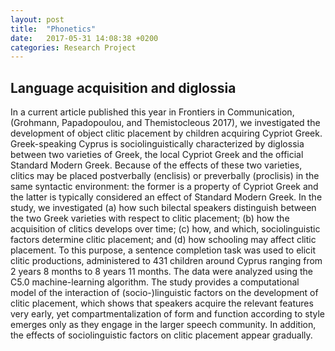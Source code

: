 ```yaml
---
layout: post
title:  "Phonetics"
date:   2017-05-31 14:08:38 +0200
categories: Research Project
---
```

## Language acquisition and diglossia

In a current article
published this year in Frontiers in Communication, (Grohmann, Papadopoulou, and
Themistocleous 2017), we investigated the development of object clitic
placement by children acquiring Cypriot Greek. Greek-speaking Cyprus is
sociolinguistically characterized by diglossia between two varieties of Greek,
the local Cypriot Greek and the official Standard Modern Greek. Because of the
effects of these two varieties, clitics may be placed postverbally (enclisis)
or preverbally (proclisis) in the same syntactic environment: the former is a
property of Cypriot Greek and the latter is typically considered an effect of
Standard Modern Greek. In the study, we investigated (a) how such bilectal
speakers distinguish between the two Greek varieties with respect to clitic
placement; (b) how the acquisition of clitics develops over time; (c) how, and
which, sociolinguistic factors determine clitic placement; and (d) how
schooling may affect clitic placement. To this purpose, a sentence completion
task was used to elicit clitic productions, administered to 431 children around
Cyprus ranging from 2 years 8 months to 8 years 11 months. The data were
analyzed using the C5.0 machine-learning algorithm. The study provides a
computational model of the interaction of (socio-)linguistic factors on the
development of clitic placement, which shows that speakers acquire the relevant
features very early, yet compartmentalization of form and function according to
style emerges only as they engage in the larger speech community. In addition,
the effects of sociolinguistic factors on clitic placement appear gradually.
